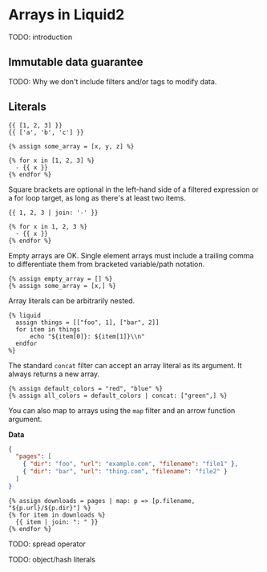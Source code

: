 # Arrays in Liquid2

TODO: introduction

## Immutable data guarantee

TODO: Why we don't include filters and/or tags to modify data.

## Literals

```liquid
{{ [1, 2, 3] }}
{{ ['a', 'b', 'c'] }}

{% assign some_array = [x, y, z] %}

{% for x in [1, 2, 3] %}
  - {{ x }}
{% endfor %}
```

Square brackets are optional in the left-hand side of a filtered expression or a for loop target, as long as there's at least two items.

```liquid
{{ 1, 2, 3 | join: '-' }}

{% for x in 1, 2, 3 %}
  - {{ x }}
{% endfor %}
```

Empty arrays are OK. Single element arrays must include a trailing comma to differentiate them from bracketed variable/path notation.

```liquid
{% assign empty_array = [] %}
{% assign some_array = [x,] %}
```

Array literals can be arbitrarily nested.

```liquid
{% liquid
  assign things = [["foo", 1], ["bar", 2]]
  for item in things
      echo "${item[0]}: ${item[1]}\\n"
  endfor
%}
```

The standard `concat` filter can accept an array literal as its argument. It always returns a new array.

```liquid
{% assign default_colors = "red", "blue" %}
{% assign all_colors = default_colors | concat: ["green",] %}
```

You can also map to arrays using the `map` filter and an arrow function argument.

**Data**

```json
{
  "pages": [
    { "dir": "foo", "url": "example.com", "filename": "file1" },
    { "dir": "bar", "url": "thing.com", "filename": "file2" }
  ]
}
```

```liquid
{% assign downloads = pages | map: p => [p.filename, "${p.url}/${p.dir}"] %}
{% for item in downloads %}
  {{ item | join: ": " }}
{% endfor %}
```

TODO: spread operator

TODO: object/hash literals
